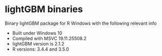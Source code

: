 # lightGBM binaries
Binary lightGBM package for R Windows with the following relevant info

- Built under Windows 10
- Compiled with MSVC 19.11.25508.2
- lightGBM version is 2.1.2
- R versions: 3.4.4 and 3.5.0
